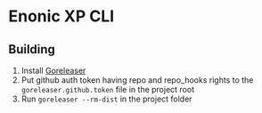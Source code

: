 # Enonic XP CLI

## Building

1. Install [Goreleaser](https://goreleaser.com/)
2. Put github auth token having repo and repo_hooks rights to the `goreleaser.github.token` file in the project root
3. Run `goreleaser --rm-dist` in the project folder
